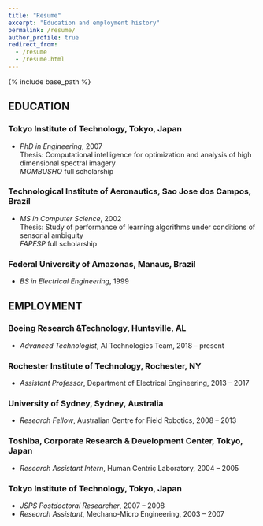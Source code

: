 ```yaml
---
title: "Resume"
excerpt: "Education and employment history"
permalink: /resume/
author_profile: true
redirect_from:
  - /resume
  - /resume.html
---
```


{% include base_path %}

## EDUCATION

### Tokyo Institute of Technology, Tokyo, Japan
* *PhD in Engineering*, 2007  
Thesis: Computational intelligence for optimization and analysis of high dimensional spectral imagery  
*MOMBUSHO* full scholarship

### Technological Institute of Aeronautics, Sao Jose dos Campos, Brazil
* *MS in Computer Science*, 2002  
Thesis: Study of performance of learning algorithms under conditions of sensorial ambiguity  
*FAPESP* full scholarship

### Federal University of Amazonas, Manaus, Brazil
* *BS in Electrical Engineering*, 1999

## EMPLOYMENT

### Boeing Research &Technology, Huntsville, AL
* *Advanced Technologist*, AI Technologies Team, 2018 – present

### Rochester Institute of Technology, Rochester, NY
* *Assistant Professor*, Department of Electrical Engineering, 2013 – 2017

### University of Sydney, Sydney, Australia
* *Research Fellow*, Australian Centre for Field Robotics, 2008 – 2013

### Toshiba, Corporate Research & Development Center, Tokyo, Japan
* *Research Assistant Intern*, Human Centric Laboratory, 2004 – 2005

### Tokyo Institute of Technology, Tokyo, Japan
* *JSPS Postdoctoral Researcher*, 2007 – 2008
* *Research Assistant*, Mechano-Micro Engineering, 2003 – 2007